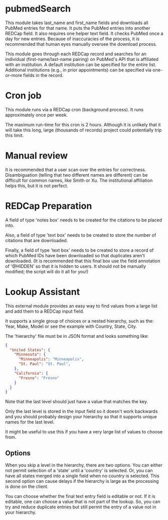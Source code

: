 # pubmedSearch
This module takes last_name and first_name fields and downloads all PubMed entries for that name. It puts the PubMed entries into another REDCap field. It also requires one helper text field. It checks PubMed once a day for new entries. Because of inaccuracies of the process, it is recommended that human eyes manually oversee the download process.

This module goes through each REDCap record and searches for an individual (first-name/last-name pairing) on PubMed's API that is affiliated with an institution. A default institution can be specified for the entire list. Additional institutions (e.g., in prior appointments) can be specified via one-or-more fields in the record.

# Cron job

This module runs via a REDCap cron (background process). It runs approximately once per week.

The maximum run-time for this cron is 2 hours. Although it is unlikely that it will take this long, large (thousands of records) project could potentially trip this limit.

# Manual review

It is recommended that a user scan over the entries for correctness. Disambiguation (telling that two different names are different) can be difficult for common names, like Smith or Xu. The institutional affiliation helps this, but it is not perfect.

# REDCap Preparation

A field of type 'notes box' needs to be created for the citations to be placed into.

Also, a field of type 'text box' needs to be created to store the number of citations that are downloaded.

Finally, a field of type 'text box' needs to be created to store a record of which PubMed IDs have been downloaded so that duplicates aren't downloaded. (It is recommended that this final box use the field annotation of '@HIDDEN' so that it is hidden to users. It should not be manually modified; the script will do it all for you!)

# Lookup Assistant

This external module provides an easy way to find values from a large list
and add them to a REDCap input field.

It supports a single group of choices or a nested hierarchy, such as the:
Year, Make, Model or see the example with Country, State, City.

The 'hierarchy' file must be in JSON format and looks something like:
```json
{
  "United States": {
    "Minnesota": {
      "Minneapolis": "Minneapolis",
      "St. Paul": "St. Paul",
    },
    "California": {
      "Fresno": "Fresno"
    }
  }
}
```
Note that the last level should just have a value that matches the key.

Only the last level is stored in the input field so it doesn't work backwards and you should probably design your
hierarchy so that it supports unique names for the last level.

It might be useful to use this if you have a very large list of values to choose from.


## Options
When you skip a level in the hierarchy, there are two options.  You can either not permit selection of a 'state' until
a 'country' is selected.  Or, you can have all states merged into a single field when no country is selected.  This
second option can cause delays if the hierarchy is large as the processing is done on the client.

You can choose whether the final text entry field is editable or not.  If it is editable, one can choose a value
that is not part of the lookup.  So, you can try and reduce duplicate entries but still permit the entry of a value
not in your hierarchy.
